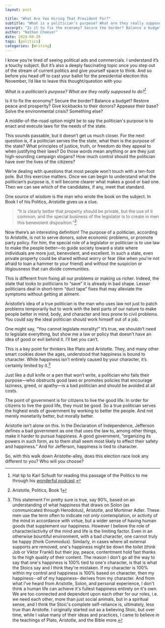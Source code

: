 ```yaml
---
layout: post

title: "What Are You Hiring That President For?"
subtitle: "What is a politician’s purpose? What are they really supposed to do?"
excerpt: "Is it to fix the economy? Secure the border? Balance a budget? Restore peace and prosperity? Give kickbacks to their donors? Appease their base? Solve the environmental crisis? Something else?"
author: "Nathan Cheever"
date: 2024-09-28
tags: [politics]
categories: [Writing]
---
```


I know you’re tired of seeing political ads and commercials. I understand it’s a touchy subject. But it’s also a deeply fascinating topic once you step out of the stream of current politics and give yourself space to think. And so before you head off to cast your ballot for the presidential election this November, I’d like to leave this thought/question with you:

*What is a politician’s purpose? What are they really supposed to do?*[^1]

Is it to fix the economy? Secure the border? Balance a budget? Restore peace and prosperity? Give kickbacks to their donors? Appease their base? Solve the environmental crisis? Something else?

A middle-of-the-road option might be to say the politician's purpose is to enact and execute laws for the needs of the state.

This sounds passable, but it doesn’t get us much closer. For the next question is, if a politician serves the the state, what then is the purpose of the state? What principles of justice, truth, or freedom do they appeal to when justifying their laws? Do those words mean anything or are they just high-sounding campaign slogans? How much control should the politician have over the lives of the citizens?

We’re dealing with questions that most people won’t touch with a ten-foot pole. But this exercise matters. Once we can begin to understand what the politician’s purpose is, it will become clearer what makes a good or bad one. Then we can see which of the candidates, if any, meet that standard.

One source of wisdom is the man who wrote the book on the subject. In Book I of his Politics, Aristotle gives us a clue. 
> “It is clearly better that property should be private, but the use of it common; and the special business of the legislator is to create in men this benevolent disposition.”[^2]

Now there’s an interesting definition! The purpose of a politician, according to Aristotle, is not to serve donors, solve economic problems, or promote party policy. For him, the special role of a legislator or politician is to use law to make the people better—to guide society toward a state where individuals are more just, benevolent, and excellent. In such a state, even private property could be shared without worry or fear (like when you're not afraid to loan a hammer to your friend) and without the suspicion or litigiousness that can divide communities.

This is different from fixing all our problems or making us richer. Indeed, the state that looks to politicians to “save” it is already in bad shape. Lesser politicians deal in short-term “duct tape” fixes that may alleviate the symptoms without getting at ailment.

Aristotle’s idea of a true politician is the man who uses law not just to patch problems temporarily but to work with the best parts of our nature to make people better in mind, body, and character and less prone to civil problems. You could say the ideal politician should work himself out of a job.

One might say, “You cannot legislate morality!” It’s true, we shouldn’t need to legislate everything, but show me a law or policy that doesn’t have an idea of good or evil behind it. I’ll bet you can’t.

This is a key point for thinkers like Plato and Aristotle. They, and many other smart cookies down the ages, understood that happiness is bound to character. While happiness isn’t entirely caused by your character, it’s certainly limited by it.[^3]

Just like a dull knife or a pen that won’t write, a politician who fails their purpose—who obstructs good laws or promotes policies that encourage laziness, greed, or apathy—is a bad politician and should be avoided at all costs.

The point of government is for citizens to live the good life. In order for citizens to live the good life, they must be good. So a true politician serves the highest ends of government by working to better the people. And not merely monetarily better, but morally better.

Aristotle isn’t alone on this. In the Declaration of Independence, Jefferson defines a bad government as one that uses the law to, among other things, make it harder to pursue happiness. A good government, “organizing its powers in such form, as to them shall seem most likely to effect their safety and happiness.” And for Jefferson, happiness is tied to character.

So, with this walk down Aristotle-alley, does this election race look any different to you? Who will you choose?

[^1]: Hat tip to Karl Schudt for reading this passage of the Politics to me through his [wonderful podcast](https://www.soulsteading.life/). 
[^2]: Aristotle, Politics, Book 1
[^3]: This statement I'm pretty sure is true, say 90%, based on an understanding of what happiness that draws on Solon (as communicated through Herodotus), Aristotle, and Mortimer Adler. These men use the term often to indicate not *only* contemplation, or activity of the mind in accordance with virtue, but a wider sense of having human goods that supplement our happiness. However I believe the role of character/activity of the mind and life is the limiting factor. Even in an otherwise bountiful environment, with a bad character, one cannot truly be happy (think Commodus). Similarly, in cases where all external supports are removed, one's happiness might be down the toilet (think Job or Viktor Frankl) but their joy, peace, contentment hold fast thanks to the high quality of their content. The reason I don't go all the way to say that one's happiness is 100% tied to one's character, is that is what the Stoics say and I think they're mistaken. If my character is 100% within my control and happiness is 100% based on character, then my happiness--*all* of my happiness– derives from my character. And from what I've heard from Aristotle, Solon, and personal experience, I don't think a human life can achieve it's fullest happiness entirely on it's own. We are too connected and dependent upon each other for our roles, i.e. we need each other, more than just social animals, but in a spiritual sense, and I think the Stoic's complete self-reliance is, ultimately, less true than Aristotle. I originally started out as a believing Stoic, but over time, while I value many of their ideas and practices, I came to believe in the teachings of Plato, Aristotle, and the Bible more.